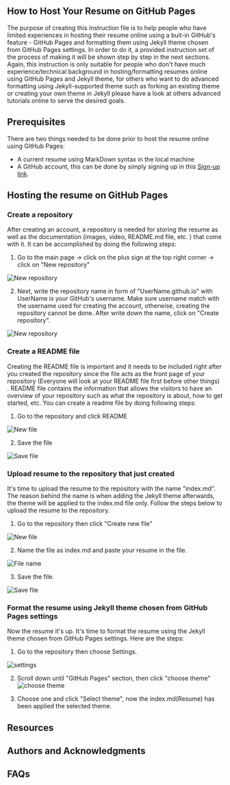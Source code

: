 ## How to Host Your Resume on GitHub Pages
 The purpose of creating this instruction file is to help people who have limited experiences in hosting their resume online using a buit-in GitHub's feature - GitHub Pages and formatting them using Jekyll theme chosen from GitHub Pages settings. In order to do it, a provided instruction set of the process of making it will be shown step by step in the next sections. Again, this instruction is only suitable for people who don't have much experience/technical background in hosting/formatting resumes online using GitHub Pages and Jekyll theme, for others who want to do advanced formatting using Jekyll-supported theme such as forking an existing theme or creating your own theme in Jekyll please have a look at others advanced tutorials online to serve the desired goals.

## Prerequisites
 There are two things needed to be done prior to host the resume online using GitHub Pages:
-  A current resume using MarkDown syntax in the local machine
-  A GitHub account, this can be done by simply signing up in this [Sign-up link](https://github.com/join).

## Hosting the resume on GitHub Pages
### Create a repository
  After creating an account, a repository is needed for storing the resume as well as the documentation (images, video, README.md file, etc. ) that come with it. It can be accomplished by doing the following steps:

1. Go to the main page -> click on the plus sign at the top right corner -> click on "New repository"

![New repository](Images/createRepo.png)

2. Next, write the repository name in form of "UserName.github.io" with UserName is your GitHub's username. Make sure username match with the username used for creating the account, otherwise, creating the repository cannot be done. After write down the name, click on "Create repository".

![New repository](Images/RepoName.png)

### Create a README file
  Creating the README file is important and it needs to be included right after you created the repository since
  the file acts as the front page of your repository (Everyone will look at your README file first before other things)
  . README file contains the information that allows the visitors to have an overview of your repository such as what the repository is about, how to get started, etc. You can create a readme file by doing following steps:

1. Go to the repository and click README

![New file](Images/createREADME.png)

2. Save the file

![Save file](Images/saveREADME.png)

### Upload resume to the repository that just created
  It's time to upload the resume to the repository with the name "index.md". The reason behind the name is when adding the Jekyll theme afterwards, the theme will be applied to the index.md file only. Follow the steps below to upload the resume to the repository.
1. Go to the repository then click "Create new file"

![New file](Images/createNewFile.png)

2. Name the file as index.md and paste your resume in the file.

![File name](Images/FileName.png)

3. Save the file.

![Save file](Images/saveREADME.png)

### Format the resume using Jekyll theme chosen from GitHub Pages settings
  Now the resume it's up. It's time to format the resume using the Jekyll theme chosen from GitHub Pages settings. Here are the steps:

  1. Go to the repository then choose Settings.

![settings](Images/settings.png)

 2. Scroll down until "GitHub Pages" section, then click "choose theme"
 ![choose theme](Images/chooseTheme.png)

 3. Choose one and click "Select theme", now the index.md(Resume) has been applied the selected theme.



## Resources

## Authors and Acknowledgments

## FAQs
